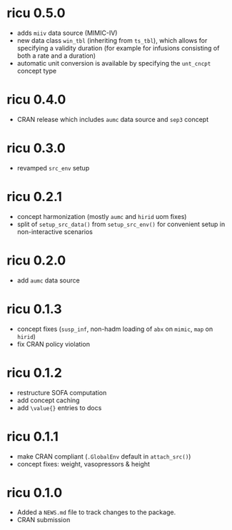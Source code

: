 # ricu 0.5.0

* adds `miiv` data source (MIMIC-IV)
* new data class `win_tbl` (inheriting from `ts_tbl`), which allows for
  specifying a validity duration (for example for infusions consisting of both
  a rate and a duration)
* automatic unit conversion is available by specifying the `unt_cncpt` concept
  type

# ricu 0.4.0

* CRAN release which includes `aumc` data source and `sep3` concept

# ricu 0.3.0

* revamped `src_env` setup

# ricu 0.2.1

* concept harmonization (mostly `aumc` and `hirid` uom fixes)
* split of `setup_src_data()` from `setup_src_env()` for convenient setup in
  non-interactive scenarios

# ricu 0.2.0

* add `aumc` data source

# ricu 0.1.3

* concept fixes (`susp_inf`, non-hadm loading of `abx` on `mimic`, `map` on
  `hirid`)
* fix CRAN policy violation

# ricu 0.1.2

* restructure SOFA computation
* add concept caching
* add `\value{}` entries to docs

# ricu 0.1.1

* make CRAN compliant (`.GlobalEnv` default in `attach_src()`)
* concept fixes: weight, vasopressors & height

# ricu 0.1.0

* Added a `NEWS.md` file to track changes to the package.
* CRAN submission
